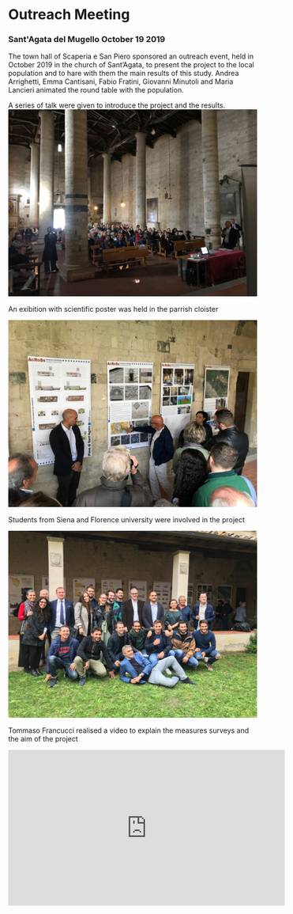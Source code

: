 # Outreach Meeting

### Sant'Agata del Mugello October 19 2019


The town hall of Scaperia e San Piero sponsored an outreach event, held in October 2019 in the church of Sant’Agata, to present the project to the local population and to hare with them the main results of
this study. 
Andrea Arrighetti, Emma Cantisani, Fabio Fratini, Giovanni Minutoli and Maria Lancieri animated the round table with the population.

A series of talk were given to introduce the project and the results.
![People in the church](people.jpeg)

An exibition with scientific poster was held in the parrish cloister

![Fabio Fratini](fabio.jpeg)

Students from Siena and Florence university were involved in the project

![The Team](theteam.jpeg)


Tommaso Francucci realised a video to explain the measures surveys and the aim of the project

<iframe width="560" height="315" src="https://www.youtube.com/embed/JPLIgqQgP-4" title="YouTube video player" frameborder="0" allow="accelerometer; autoplay; clipboard-write; encrypted-media; gyroscope; picture-in-picture" allowfullscreen></iframe>



